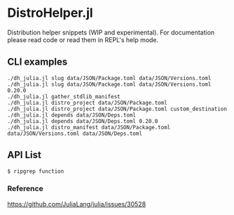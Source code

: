 DistroHelper.jl
===

Distribution helper snippets (WIP and experimental). For documentation please
read code or read them in REPL's help mode.

## CLI examples

```
./dh_julia.jl slug data/JSON/Package.toml data/JSON/Versions.toml
./dh_julia.jl slug data/JSON/Package.toml data/JSON/Versions.toml 0.20.0
./dh_julia.jl gather_stdlib_manifest
./dh_julia.jl distro_project data/JSON/Package.toml
./dh_julia.jl distro_project data/JSON/Package.toml custom_destination
./dh_julia.jl depends data/JSON/Deps.toml
./dh_julia.jl depends data/JSON/Deps.toml 0.20.0
./dh_julia.jl distro_manifest data/JSON/Package.toml data/JSON/Versions.toml data/JSON/Deps.toml
```

## API List

```
$ ripgrep function
```

### Reference

https://github.com/JuliaLang/julia/issues/30528

